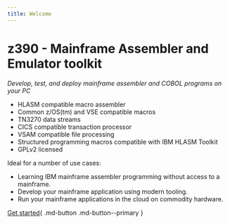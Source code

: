 ```yaml
---
title: Welcome
---
```


# z390 - Mainframe Assembler and Emulator toolkit

*Develop, test, and deploy mainframe assembler and COBOL programs on your PC*

* HLASM compatible macro assembler
* Common z/OS(tm) and VSE compatible macros
* TN3270 data streams
* CICS compatible transaction processor
* VSAM compatible file processing
* Structured programming macros compatible with IBM HLASM Toolkit
* GPLv2 licensed

Ideal for a number of use cases:

* Learning IBM mainframe assembler programming without access to a mainframe.
* Develop your mainframe application using modern tooling.
* Run your mainframe applications in the cloud on commodity hardware.

[Get started](getting_started){ .md-button .md-button--primary }
